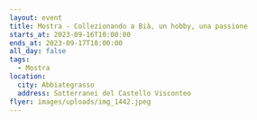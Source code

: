 ```yaml
---
layout: event
title: Mostra - Collezionando a Bià, un hobby, una passione
starts_at: 2023-09-16T10:00:00
ends_at: 2023-09-17T18:00:00
all_day: false
tags:
  - Mostra
location:
  city: Abbiategrasso
  address: Sotterranei del Castello Visconteo
flyer: images/uploads/img_1442.jpeg
---
```

